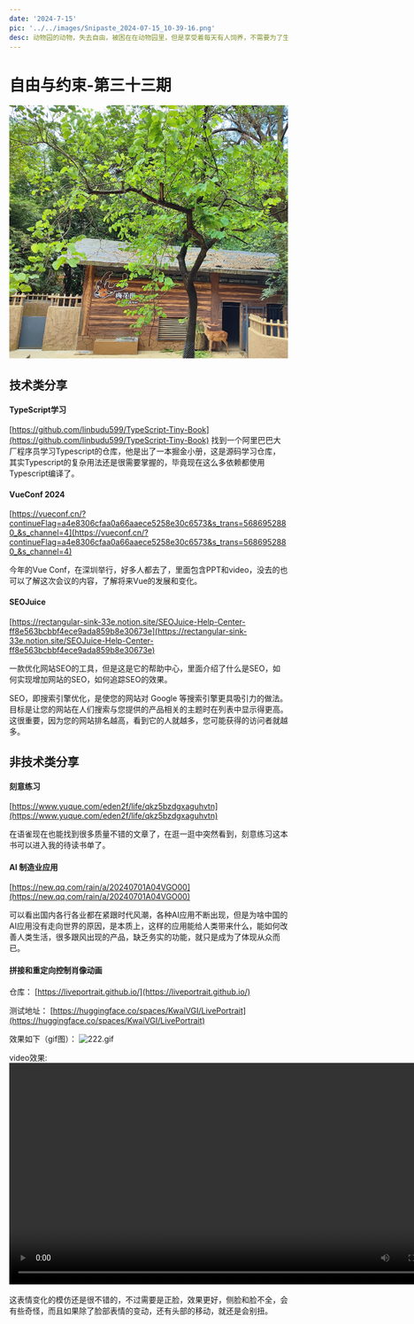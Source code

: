 ```yaml
---
date: '2024-7-15'
pic: '../../images/Snipaste_2024-07-15_10-39-16.png'
desc: 动物园的动物，失去自由，被困在在动物园里，但是享受着每天有人饲养，不需要为了生活奔波的日子，不用面临危险，似乎也是很不错的生活，但是如果是人生，一眼能望到头的日子是否会过于平淡，缺失色彩呢？
---
```

# 自由与约束-第三十三期


![Snipaste_2024-07-15_10-39-16.png](../../images/Snipaste_2024-07-15_10-39-16.png)



## 技术类分享

#### TypeScript学习

[https://github.com/linbudu599/TypeScript-Tiny-Book](https://github.com/linbudu599/TypeScript-Tiny-Book)
找到一个阿里巴巴大厂程序员学习Typescript的仓库，他是出了一本掘金小册，这是源码学习仓库，其实Typescript的复杂用法还是很需要掌握的，毕竟现在这么多依赖都使用Typescript编译了。

#### VueConf 2024

[https://vueconf.cn/?continueFlag=a4e8306cfaa0a66aaece5258e30c6573&s_trans=5686952880_&s_channel=4](https://vueconf.cn/?continueFlag=a4e8306cfaa0a66aaece5258e30c6573&s_trans=5686952880_&s_channel=4)


今年的Vue Conf，在深圳举行，好多人都去了，里面包含PPT和video，没去的也可以了解这次会议的内容，了解将来Vue的发展和变化。

#### SEOJuice

[https://rectangular-sink-33e.notion.site/SEOJuice-Help-Center-ff8e563bcbbf4ece9ada859b8e30673e](https://rectangular-sink-33e.notion.site/SEOJuice-Help-Center-ff8e563bcbbf4ece9ada859b8e30673e)

一款优化网站SEO的工具，但是这是它的帮助中心，里面介绍了什么是SEO，如何实现增加网站的SEO，如何追踪SEO的效果。

SEO，即搜索引擎优化，是使您的网站对 Google 等搜索引擎更具吸引力的做法。 目标是让您的网站在人们搜索与您提供的产品相关的主题时在列表中显示得更高。这很重要，因为您的网站排名越高，看到它的人就越多，您可能获得的访问者就越多。

## 非技术类分享

#### 刻意练习

[https://www.yuque.com/eden2f/life/qkz5bzdgxaguhvtn](https://www.yuque.com/eden2f/life/qkz5bzdgxaguhvtn)

在语雀现在也能找到很多质量不错的文章了，在逛一逛中突然看到，刻意练习这本书可以进入我的待读书单了。



####  AI 制造业应用

[https://new.qq.com/rain/a/20240701A04VGO00](https://new.qq.com/rain/a/20240701A04VGO00)

可以看出国内各行各业都在紧跟时代风潮，各种AI应用不断出现，但是为啥中国的AI应用没有走向世界的原因，是本质上，这样的应用能给人类带来什么，能如何改善人类生活，很多跟风出现的产品，缺乏务实的功能，就只是成为了体现从众而已。



#### 拼接和重定向控制肖像动画

仓库：
[https://liveportrait.github.io/](https://liveportrait.github.io/)

测试地址：
[https://huggingface.co/spaces/KwaiVGI/LivePortrait](https://huggingface.co/spaces/KwaiVGI/LivePortrait)

效果如下（gif图）：
![222.gif](../../images/dynic-gif.gif)


video效果:
<video width="800px" preload loop controls><source src="../../images/1720578119605.mp4" type="video/mp4"></video>


这表情变化的模仿还是很不错的，不过需要是正脸，效果更好，侧脸和脸不全，会有些奇怪，而且如果除了脸部表情的变动，还有头部的移动，就还是会别扭。

